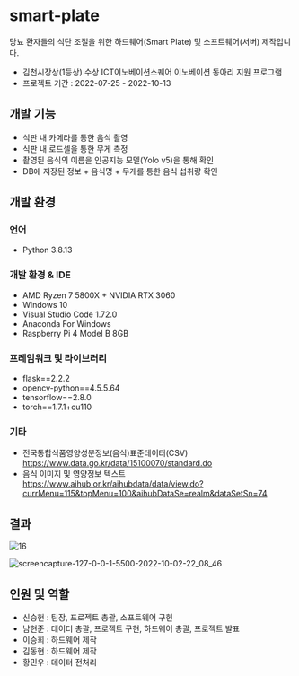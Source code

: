 # smart-plate
당뇨 환자들의 식단 조절을 위한 하드웨어(Smart Plate) 및 소프트웨어(서버) 제작입니다.  

- 김천시장상(1등상) 수상 ICT이노베이션스퀘어 이노베이션 동아리 지원 프로그램
- 프로젝트 기간 : 2022-07-25 - 2022-10-13

## 개발 기능
- 식판 내 카메라를 통한 음식 촬영
- 식판 내 로드셀을 통한 무게 측정
- 촬영된 음식의 이름을 인공지능 모델(Yolo v5)을 통해 확인
- DB에 저장된 정보 + 음식명 + 무게를 통한 음식 섭취량 확인

## 개발 환경
### 언어
- Python 3.8.13

### 개발 환경 & IDE
- AMD Ryzen 7 5800X + NVIDIA RTX 3060
- Windows 10
- Visual Studio Code 1.72.0
- Anaconda For Windows
- Raspberry Pi 4 Model B 8GB

### 프레임워크 및 라이브러리
- flask==2.2.2
- opencv-python==4.5.5.64
- tensorflow==2.8.0
- torch==1.7.1+cu110

### 기타
- 전국통합식품영양성분정보(음식)표준데이터(CSV)
https://www.data.go.kr/data/15100070/standard.do
- 음식 이미지 및 영양정보 텍스트
https://www.aihub.or.kr/aihubdata/data/view.do?currMenu=115&topMenu=100&aihubDataSe=realm&dataSetSn=74

## 결과
![16](https://user-images.githubusercontent.com/26498125/194527942-dd95fcaf-a4c2-45a8-b758-94644d6f779c.png)

![screencapture-127-0-0-1-5500-2022-10-02-22_08_46](https://user-images.githubusercontent.com/26498125/194527965-e08e9cd2-d597-4ea9-a9ac-49f30ba58478.png)

## 인원 및 역할
- 신승헌 : 팀장, 프로젝트 총괄, 소프트웨어 구현
- 남현준 : 데이터 총괄, 프로젝트 구현, 하드웨어 총괄, 프로젝트 발표
- 이승희 : 하드웨어 제작
- 김동현 : 하드웨어 제작
- 황민우 : 데이터 전처리

